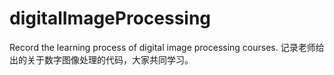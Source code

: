 # digitalImageProcessing
Record the learning process of digital image processing courses.
记录老师给出的关于数字图像处理的代码，大家共同学习。
